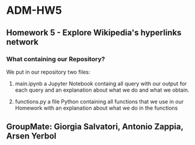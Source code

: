 # ADM-HW5

## Homework 5 - Explore Wikipedia's hyperlinks network

### What containing our Repository?

We put in our repository two files:

1. main.ipynb a Jupyter Notebook containg all query with our output for each query and an explanation about what we do and what we obtain.

2. functions.py a file Python containing all functions that we use in our Homework with an explanation about what we do in the functions


## GroupMate: Giorgia Salvatori, Antonio Zappia, Arsen Yerbol
